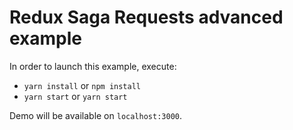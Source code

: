 # Redux Saga Requests advanced example

In order to launch this example, execute:
- `yarn install` or `npm install`
- `yarn start` or `yarn start`

Demo will be available on `localhost:3000`.
